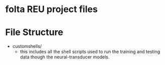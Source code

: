 # folta REU project files

# File Structure

- customshells/
  + this includes all the shell scripts used to run the training and testing data though the neural-transducer models.
 
